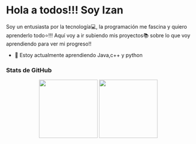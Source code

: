 # Hola a todos!!! Soy Izan
Soy un entusiasta por la tecnología💻, la programación me fascina y quiero aprenderlo todo⭐!!!
Aquí voy a ir subiendo mis proyectos📚 sobre lo que voy aprendiendo para ver mi progreso!!
- 🌱 Estoy actualmente aprendiendo Java,c++ y python

### Stats de GitHub
<div align="center">
  <img src="https://github-readme-stats.vercel.app/api?username=akach4n&theme=radical&show_icons=1&hide_border=1" 
       height="160"
  /> 
<img src="https://github-readme-stats.vercel.app/api/top-langs/?username=akach4n&theme=radical&show_icons=1&hide_border=1&layout=compact"
       height="160"
  />
</div>
